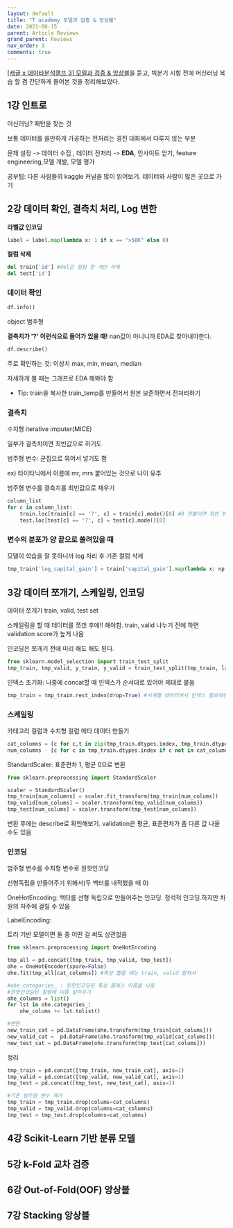 ```yaml
---
layout: default
title: "T academy 모델과 검증 & 앙상블"
date: 2021-06-15
parent: Article Reviews
grand_parent: Reviews
nav_order: 3
comments: true
---
```






[[캐글 x 데이타분석캠프 3] 모델과 검증 & 앙상블](https://tacademy.skplanet.com/live/player/onlineLectureDetail.action?seq=192)을 듣고, 빅분기 시험 전에 머신러닝 복습 할 겸 간단하게 들어본 것을 정리해보았다.



## 1강 인트로

머신러닝? 패턴을 찾는 것

보통 데이터를 쓸만하게 가공하는 전처리는 경진 대회에서 다루지 않는 부분

문제 설정 -> 데이터 수집 , 데이터 전처리 -> **EDA**, 인사이트 얻기, feature engineering,모델 개발, 모델 평가

공부팁: 다른 사람들의 kaggle 커널을 많이 읽어보기. 데이터와 사람이 많은 곳으로 가기



## 2강 데이터 확인, 결측치 처리, Log 변한

**라벨값 인코딩**

```python
label = label.map(lambda x: 1 if x == ">50K" else 0)
```

**컬럼 삭제**

```python
del train['id'] #del은 컬럼 한 개만 삭제
del test['id']
```



### 데이터 확인

```python
df.info()
```

object 범주형



**결측치가 '?' 이런식으로 들어가 있을 때!** nan값이 아니니까 EDA로 찾아내야한다.



```python
df.describe()
```

주로 확인하는 것: 이상치 max, min, mean, median

자세하게 볼 때는 그래프로 EDA 해봐야 함



* Tip: train을 복사한 train_temp를 만들어서 원본 보존하면서 전처리하기



### 결측치 

수치형 iterative imputer(MICE)

일부가 결측치이면 최빈값으로 하기도

범주형 변수: 군집으로 묶어서 넣기도 함

ex) 타이타닉에서 이름에 mr, mrs 붙어있는 것으로 나이 유추



범주형 변수를 결측치를 최빈값으로 채우기

```python
column_list
for c in column_list:
    train.loc[train[c] == '?', c] = train[c].mode()[0] #0 안붙이면 최빈 변수 이름
    test.loc[test[c] == '?', c] = test[c].mode()[0]
```



### 변수의 분포가 양 끝으로 쏠려있을 때

모델이 학습을 잘 못하니까 log 처리 후 기존 컬럼 삭제

```python
tmp_train['log_capital_gain'] = train['capital_gain'].map(lambda x: np.log(x) if x != 0 else 0)
```



## 3강 데이터 쪼개기, 스케일링, 인코딩

데이터 쪼개기 train, valid, test set

스케일링을 할 때 데이터를 쪼갠 후에!! 해야함. train, valid 나누기 전에 하면 validation score가 높게 나옴

인코딩은 쪼개기 전에 미리 해도 해도 된다.

```python
from sklearn.model_selection import train_test_split
tmp_train, tmp_valid, y_train, y_valid = train_test_split(tmp_train, lavel, test_size=0.3, random_state=2020, shuffle=True, stratify=label)
```



인덱스 초기화: 나중에 concat할 때 인덱스가 순서대로 있어야 제대로 붙음

```python
tmp_train = tmp_train.rest_index(drop=True) #시계열 데이터여서 인덱스 필요하면 false로
```



### 스케일링

카테고리 컬럼과 수치형 컬럼 메타 데이터 만들기

```python
cat_columns = [c for c,t in zip(tmp_train.dtypes.index, tmp_train.dtypes) if tmp_train.dtypes == 'O'] #대문자 O 면 범주형 칼럼임(object)
num_columns - [c for c in tmp_train.dtypes.index if c not in cat_columns]
```



StandardScaler: 표준편차 1, 평균 0으로 변환

```python
from sklearn.preprocessing import StandardScaler

scaler = StandardScaler()
tmp_train[num_columns] = scaler.fit_transform(tmp_train[num_colums])
tmp_valid[num_colums] = scaler.transform(tmp_valid[num_colums])
tmp_test[num_colums] = scaler.transform(tmp_test[num_colums])
```

변환 후에는 describe로 확인해보기. validation은 평균, 표준편차가 좀 다른 값 나올 수도 있음



### 인코딩

범주형 변수를 수치형 변수로 원핫인코딩

선형독립을 만들어주기 위해서(두 백터를 내적했을 때 0)

OneHotEncoding: 백터를 선형 독립으로 만들어주는 인코딩. 정석적 인코딩.하지만 차원의 저주에 걸릴 수 있음

LabelEncoding: 

트리 기반 모델이면 둘 중 어떤 걸 써도 상관없음



```python
from sklearn.preprocessing import OneHotEncoding

tmp_all = pd.concat([tmp_train, tmp_valid, tmp_test])
ohe = OneHotEncoder(spare=False)
ohe.fit(tmp_all[cat_columns]) #특성 뽑을 때는 train, valid 합쳐서
```

```python
#ohe.categories_ : 원핫인코딩된 특성 클래스 이름들 나옴 
#원핫인코딩된 칼럼에 이름 달아주기
ohe_columns = list()
for lst in ohe.categories_:
    ohe_colums += lst.tolist()
```

```python
#변환
new_train_cat = pd.DataFrame(ohe.transform(tmp_train[cat_colums]))
new_valid_cat =  pd.DataFrame(ohe.transform(tmp_valid[cat_colums]))
new_test_cat = pd.DataFrame(ohe.transform(tmp_test[cat_colums]))
```



정리

```python
tmp_train = pd.concat([tmp_train, new_train_cat], axis=1)
tmp_valid = pd.concat([tmp_valid, new_valid_cat], axis=1)
tmp_test = pd.concat([tmp_test, new_test_cat], axis=1)

#기존 범주형 변수 제거
tmp_train = tmp_train.drop(colums=cat_columns)
tmp_valid = tmp_valid.drop(columns=cat_columns)
tmp_test = tmp_test.drop(columns=cat_columns)
```





## 4강 Scikit-Learn 기반 분류 모델



## 5강 k-Fold 교차 검증



## 6강 Out-of-Fold(OOF) 앙상블



## 7강 Stacking 앙상블